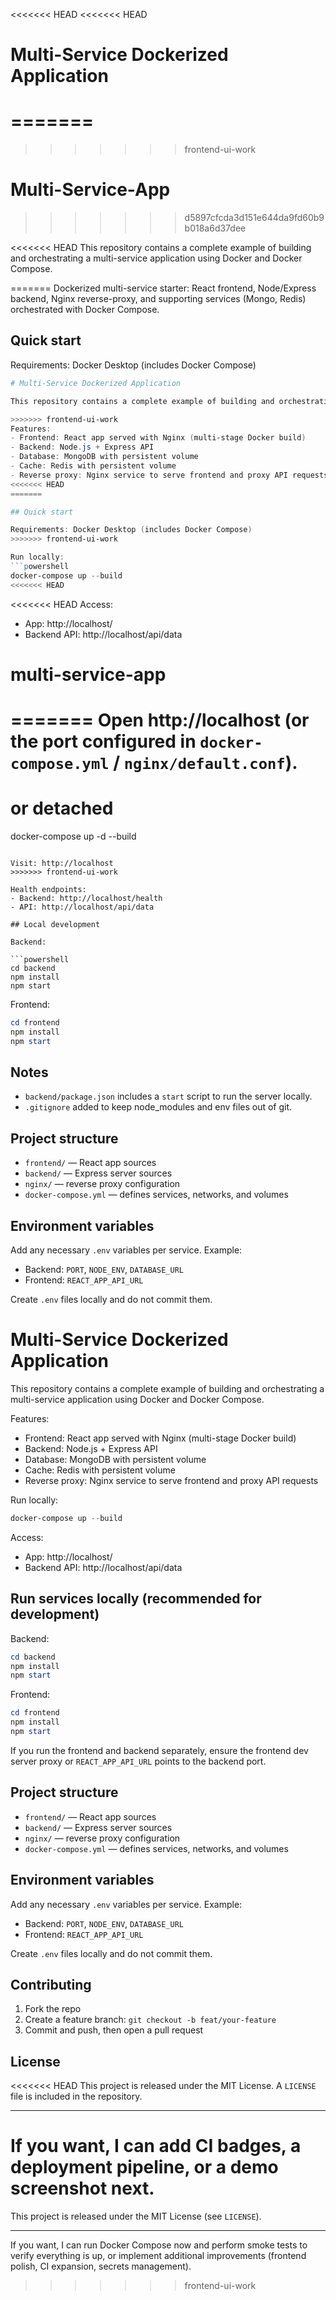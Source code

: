 <<<<<<< HEAD
<<<<<<< HEAD
# Multi-Service Dockerized Application
=======
=======
>>>>>>> frontend-ui-work
# Multi-Service-App
>>>>>>> d5897cfcda3d151e644da9fd60b9b018a6d37dee

<<<<<<< HEAD
This repository contains a complete example of building and orchestrating a multi-service application using Docker and Docker Compose.

=======
Dockerized multi-service starter: React frontend, Node/Express backend, Nginx reverse-proxy, and supporting services (Mongo, Redis) orchestrated with Docker Compose.

## Quick start

Requirements: Docker Desktop (includes Docker Compose)

```powershell
# Multi-Service Dockerized Application

This repository contains a complete example of building and orchestrating a multi-service application using Docker and Docker Compose.

>>>>>>> frontend-ui-work
Features:
- Frontend: React app served with Nginx (multi-stage Docker build)
- Backend: Node.js + Express API
- Database: MongoDB with persistent volume
- Cache: Redis with persistent volume
- Reverse proxy: Nginx service to serve frontend and proxy API requests
<<<<<<< HEAD
=======

## Quick start

Requirements: Docker Desktop (includes Docker Compose)
>>>>>>> frontend-ui-work

Run locally:
```powershell
docker-compose up --build
<<<<<<< HEAD
```

<<<<<<< HEAD
Access:
- App: http://localhost/
- Backend API: http://localhost/api/data
# multi-service-app
=======
Open http://localhost (or the port configured in `docker-compose.yml` / `nginx/default.conf`).
=======
# or detached
docker-compose up -d --build
```

Visit: http://localhost
>>>>>>> frontend-ui-work

Health endpoints:
- Backend: http://localhost/health
- API: http://localhost/api/data

## Local development

Backend:

```powershell
cd backend
npm install
npm start
```

Frontend:

```powershell
cd frontend
npm install
npm start
```

## Notes
- `backend/package.json` includes a `start` script to run the server locally.
- `.gitignore` added to keep node_modules and env files out of git.

## Project structure

- `frontend/` — React app sources
- `backend/` — Express server sources
- `nginx/` — reverse proxy configuration
- `docker-compose.yml` — defines services, networks, and volumes

## Environment variables

Add any necessary `.env` variables per service. Example:

- Backend: `PORT`, `NODE_ENV`, `DATABASE_URL`
- Frontend: `REACT_APP_API_URL`

Create `.env` files locally and do not commit them.
# Multi-Service Dockerized Application

This repository contains a complete example of building and orchestrating a multi-service application using Docker and Docker Compose.

Features:
- Frontend: React app served with Nginx (multi-stage Docker build)
- Backend: Node.js + Express API
- Database: MongoDB with persistent volume
- Cache: Redis with persistent volume
- Reverse proxy: Nginx service to serve frontend and proxy API requests

Run locally:
```powershell
docker-compose up --build
```

Access:
- App: http://localhost/
- Backend API: http://localhost/api/data

## Run services locally (recommended for development)

Backend:

```powershell
cd backend
npm install
npm start
```

Frontend:

```powershell
cd frontend
npm install
npm start
```

If you run the frontend and backend separately, ensure the frontend dev server proxy or `REACT_APP_API_URL` points to the backend port.

## Project structure

- `frontend/` — React app sources
- `backend/` — Express server sources
- `nginx/` — reverse proxy configuration
- `docker-compose.yml` — defines services, networks, and volumes

## Environment variables

Add any necessary `.env` variables per service. Example:

- Backend: `PORT`, `NODE_ENV`, `DATABASE_URL`
- Frontend: `REACT_APP_API_URL`

Create `.env` files locally and do not commit them.

## Contributing

1. Fork the repo
2. Create a feature branch: `git checkout -b feat/your-feature`
3. Commit and push, then open a pull request

## License

<<<<<<< HEAD
This project is released under the MIT License. A `LICENSE` file is included in the repository.

---

If you want, I can add CI badges, a deployment pipeline, or a demo screenshot next.
=======
This project is released under the MIT License (see `LICENSE`).

---

If you want, I can run Docker Compose now and perform smoke tests to verify everything is up, or implement additional improvements (frontend polish, CI expansion, secrets management).

>>>>>>> frontend-ui-work
